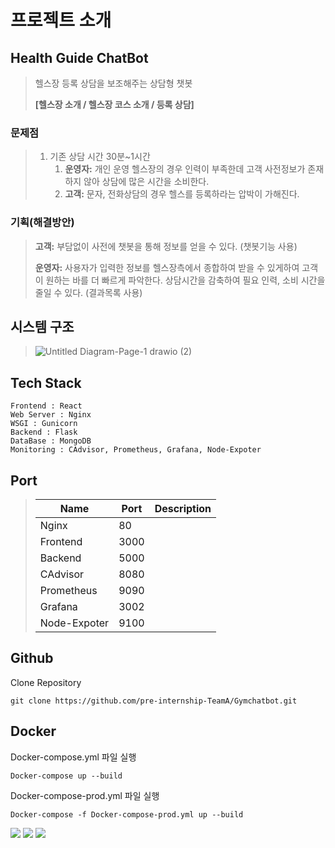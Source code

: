 # 프로젝트 소개

## Health Guide ChatBot

> 헬스장 등록 상담을 보조해주는 상담형 챗봇
>
>**[헬스장 소개 / 헬스장 코스 소개 / 등록 상담]**

### 문제점
>
> 1. 기존 상담 시간 30분~1시간
>    1. **운영자:** 개인 운영 헬스장의 경우 인력이 부족한데 고객 사전정보가 존재 하지 않아 상담에 많은 시간을 소비한다.
>    2. **고객:** 문자, 전화상담의 경우 헬스를 등록하라는 압박이 가해진다.
>
### 기획(해결방안)
>
>**고객:** 부담없이 사전에 챗봇을 통해 정보를 얻을 수 있다. (챗봇기능 사용)
>
>**운영자:** 사용자가 입력한 정보를 헬스장측에서 종합하여 받을 수 있게하여 고객이 원하는 바를 더 빠르게 파악한다. 상담시간을 감축하여 필요 인력, 소비 시간을 줄일 수 있다. (결과목록 사용)
>
## 시스템 구조
>
>![Untitled Diagram-Page-1 drawio (2)](https://user-images.githubusercontent.com/89952669/155075098-a746735a-35e3-4a12-9a68-9bda4ab28092.png)
>
>
 
## Tech Stack
  ```
  Frontend : React
  Web Server : Nginx
  WSGI : Gunicorn
  Backend : Flask
  DataBase : MongoDB
  Monitoring : CAdvisor, Prometheus, Grafana, Node-Expoter
  ```
## Port
  >|Name|Port|Description|
  >|-------|------|--------------------------|
  >|Nginx|80|
  >|Frontend|3000|
  >|Backend|5000|
  >|CAdvisor|8080|
  >|Prometheus|9090|
  >|Grafana|3002|
  >|Node-Expoter|9100|
 
  
## Github
  Clone Repository
  ```
  git clone https://github.com/pre-internship-TeamA/Gymchatbot.git
  ```
## Docker
  Docker-compose.yml 파일 실행
  ```
  Docker-compose up --build
  ```
  Docker-compose-prod.yml 파일 실행
  ```
  Docker-compose -f Docker-compose-prod.yml up --build
  ```
  
  
  <img src="https://img.shields.io/badge/react-{red}?logo={로고이름}&logoColor={green}"/>
  <img src="https://img.shields.io/badge/Scss-green?style=flat&logo=Sass&logoColor=CC6699"/>

  <img src="https://img.shields.io/badge/Mongo-yellow?style=plastic&logo=appveyor&logoColor=blue"/>
